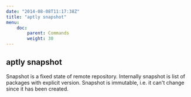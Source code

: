 ```yaml
---
date: "2014-08-08T11:17:38Z"
title: "aptly snapshot"
menu:
    doc:
        parent: Commands
        weight: 30
---
```


aptly snapshot
--------------

Snapshot is a fixed state of remote repository. Internally snapshot is
list of packages with explicit version. Snapshot is immutable, i.e. it
can't change since it has been created.

